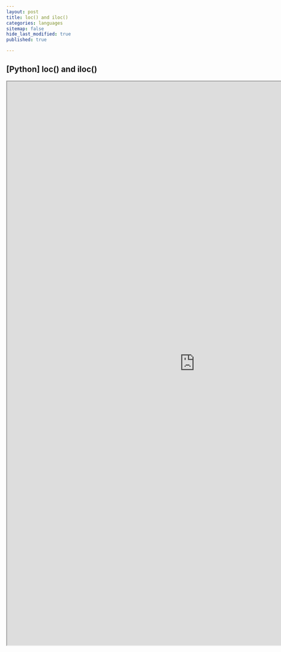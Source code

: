 ```yaml
---
layout: post
title: loc() and iloc()
categories: languages
sitemap: false
hide_last_modified: true
published: true

---
```


## [Python] loc() and iloc()

<iframe src="https://nbviewer.org/gist/soyeonkimgithub/04882fda9aaf04b2e2b9a5127b0f15b0" width="1000" height="1500" scrolling="yes" frameborder="1"></iframe>

